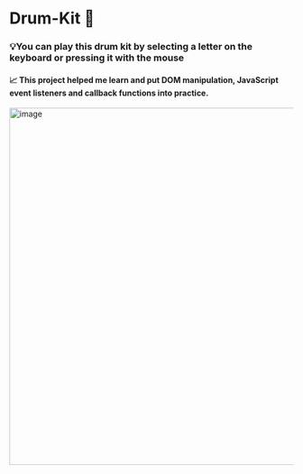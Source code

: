# Drum-Kit 🥁
### 💡You can play this drum kit by selecting a letter on the keyboard or pressing it with the mouse
#### 📈 This project helped me learn and put DOM manipulation, JavaScript event listeners and callback functions into practice.
<img width="634" alt="image" src="https://user-images.githubusercontent.com/76753930/211174143-00cb1de3-36a0-4690-bc87-3ec0e59adcbd.png">

